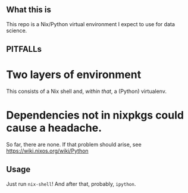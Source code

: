 ## What this is

This repo is a Nix/Python virtual environment
I expect to use for data science.


## PITFALLs

# Two layers of environment

This consists of a Nix shell and,
*within that*, a (Python) virtualenv.

# Dependencies not in nixpkgs could cause a headache.

So far, there are none.
If that problem should arise, see
https://wiki.nixos.org/wiki/Python


## Usage

Just run `nix-shell`!
And after that, probably, `ipython`.

